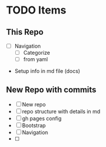 # TODO Items

## This Repo
- [ ] Navigation
    - [ ] Categorize
    - [ ] from yaml
- Setup info in md file (docs)


## New Repo with commits
- [ ] New repo
- [ ] repo structure with details in md
- [ ] gh pages config
- [ ] Bootstrap
- [ ] Navigation
- [ ] 